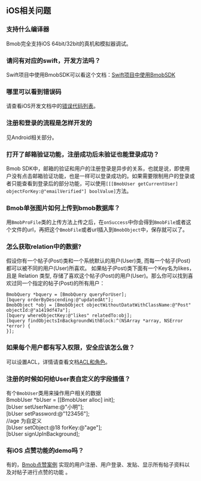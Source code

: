 ## iOS相关问题

### 支持什么编译器

Bmob完全支持iOS 64bit/32bit的真机和模拟器调试。

### 请问有对应的swift，开发方法吗？
Swift项目中使用BmobSDK可以看这个文档：[Swift项目中使用BmobSDK](http://docs.bmob.cn/swift/index.html?menukey=otherdoc&key=swift)

### 哪里可以看到错误码

请查看iOS开发文档中的[错误代码列表](http://docs.bmob.cn/ios/developdoc/index.html?menukey=develop_doc&key=develop_ios#index_错误码列表)。

### 注册和登录的流程是怎样开发的

见Android相关部分。

### 打开了邮箱验证功能，注册成功后未验证也能登录成功？

Bmob SDK中，邮箱的验证和用户的注册登录是异步的关系，也就是说，即使用户没有点击邮箱验证功能，也是一样可以登录成功的。如果需要限制用户的登录或者只能查看到登录后的部分功能，可以使用`[[[BmobUser getCurrentUser] objectForKey:@"emailVerified"] boolValue]`方法。

### Bmob单张图片如何上传到bmob数据库？

用`BmobProFile`类的上传方法上传之后，在`onSuccess`中你会得到`BmobFile`或者这个文件的url，再把这个`BmobFile`或者url插入到`BmobObject`中，保存就可以了。

### 怎么获取relation中的数据? 

假设你有一个帖子(Post)类和一个系统默认的用户(User)类, 而每一个帖子(Post)都可以被不同的用户(User)所喜欢。 如果帖子(Post)类下面有一个Key名为likes，且是 Relation 类型, 存储了喜欢这个帖子(Post)的用户(User)。那么你可以找到喜欢过同一个指定的帖子(Post)的所有用户：

	BmobQuery *bquery = [BmobQuery queryForUser];
	[bquery orderByDescending:@"updatedAt"];
	BmobObject *obj = [BmobObject objectWithoutDatatWithClassName:@"Post" objectId:@"a1419df47a"];
	[bquery whereObjectKey:@"likes" relatedTo:obj];
	[bquery findObjectsInBackgroundWithBlock:^(NSArray *array, NSError *error) {
	}];

### 如果每个用户都有写入权限，安全应该怎么做？ 

可以设置ACL，详情请查看文档[ACL和角色](http://docs.bmob.cn/ios/developdoc/index.html?menukey=develop_doc&key=develop_ios#index_ACL%E5%92%8C%E8%A7%92%E8%89%B2)。

### 注册的时候如何给User表自定义的字段插值？
 
有个`BmobUser`类用来操作用户相关的数据  
	BmobUser *bUser = [[BmobUser alloc] init];  
	[bUser setUserName:@"小明"];  
	[bUser setPassword:@"123456"];  
	//age 为自定义  
	[bUser setObject:@18 forKey:@"age"];  
	[bUser signUpInBackground];

### 有iOS 点赞功能的demo吗？

有的，[Bmob点赞案例](https://github.com/limaofuyuanzhang/BmobLikeDemo) 实现的用户注册、用户登录、发贴、显示所有帖子资料以及对帖子进行点赞的功能 。


